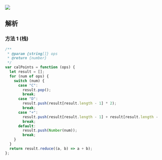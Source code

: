 ![](https://output66.oss-cn-beijing.aliyuncs.com/img/20220223104249.png)

## 解析

### 方法 1 (栈)

```js
/**
 * @param {string[]} ops
 * @return {number}
 */
var calPoints = function (ops) {
  let result = [];
  for (num of ops) {
    switch (num) {
      case "C":
        result.pop();
        break;
      case "D":
        result.push(result[result.length - 1] * 2);
        break;
      case "+":
        result.push(result[result.length - 1] + result[result.length - 2]);
        break;
      default:
        result.push(Number(num));
        break;
    }
  }
  return result.reduce((a, b) => a + b);
};
```
